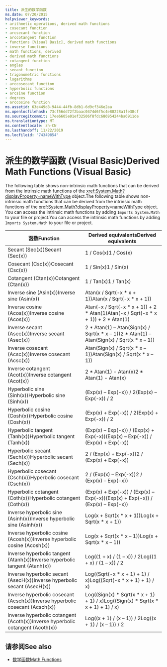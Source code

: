 ```yaml
---
title: 派生的数学函数
ms.date: 07/20/2015
helpviewer_keywords:
- arithmetic operations, derived math functions
- cosecant function
- arcsecant function
- arccotangent function
- functions [Visual Basic], derived math functions
- inverse functions
- math functions, derived
- derived math functions
- cotangent function
- angles
- secant function
- trigonometric functions
- logarithms
- arccosecant function
- hyperbolic functions
- arcsine function
- degrees
- arccosine function
ms.assetid: 63e449d8-9444-44fb-8db1-6d9cf346e2aa
ms.openlocfilehash: 73cf56dd72f2baac0474d6f5c4e88228a1fe38cf
ms.sourcegitcommit: 17ee6605e01ef32506f8fdc686954244ba6911de
ms.translationtype: MT
ms.contentlocale: zh-CN
ms.lasthandoff: 11/22/2019
ms.locfileid: "74349854"
---
```

# <a name="derived-math-functions-visual-basic"></a><span data-ttu-id="be25f-102">派生的数学函数 (Visual Basic)</span><span class="sxs-lookup"><span data-stu-id="be25f-102">Derived Math Functions (Visual Basic)</span></span>
<span data-ttu-id="be25f-103">The following table shows non-intrinsic math functions that can be derived from the intrinsic math functions of the <xref:System.Math?displayProperty=nameWithType> object.</span><span class="sxs-lookup"><span data-stu-id="be25f-103">The following table shows non-intrinsic math functions that can be derived from the intrinsic math functions of the <xref:System.Math?displayProperty=nameWithType> object.</span></span> <span data-ttu-id="be25f-104">You can access the intrinsic math functions by adding `Imports System.Math` to your file or project.</span><span class="sxs-lookup"><span data-stu-id="be25f-104">You can access the intrinsic math functions by adding `Imports System.Math` to your file or project.</span></span>  
  
|<span data-ttu-id="be25f-105">函数</span><span class="sxs-lookup"><span data-stu-id="be25f-105">Function</span></span>|<span data-ttu-id="be25f-106">Derived equivalents</span><span class="sxs-lookup"><span data-stu-id="be25f-106">Derived equivalents</span></span>|  
|--------------|-------------------------|  
|<span data-ttu-id="be25f-107">Secant (Sec(x))</span><span class="sxs-lookup"><span data-stu-id="be25f-107">Secant (Sec(x))</span></span>|<span data-ttu-id="be25f-108">1 / Cos(x)</span><span class="sxs-lookup"><span data-stu-id="be25f-108">1 / Cos(x)</span></span>|  
|<span data-ttu-id="be25f-109">Cosecant (Csc(x))</span><span class="sxs-lookup"><span data-stu-id="be25f-109">Cosecant (Csc(x))</span></span>|<span data-ttu-id="be25f-110">1 / Sin(x)</span><span class="sxs-lookup"><span data-stu-id="be25f-110">1 / Sin(x)</span></span>|  
|<span data-ttu-id="be25f-111">Cotangent (Ctan(x))</span><span class="sxs-lookup"><span data-stu-id="be25f-111">Cotangent (Ctan(x))</span></span>|<span data-ttu-id="be25f-112">1 / Tan(x)</span><span class="sxs-lookup"><span data-stu-id="be25f-112">1 / Tan(x)</span></span>|  
|<span data-ttu-id="be25f-113">Inverse sine (Asin(x))</span><span class="sxs-lookup"><span data-stu-id="be25f-113">Inverse sine (Asin(x))</span></span>|<span data-ttu-id="be25f-114">Atan(x / Sqrt(-x \* x + 1))</span><span class="sxs-lookup"><span data-stu-id="be25f-114">Atan(x / Sqrt(-x \* x + 1))</span></span>|  
|<span data-ttu-id="be25f-115">Inverse cosine (Acos(x))</span><span class="sxs-lookup"><span data-stu-id="be25f-115">Inverse cosine (Acos(x))</span></span>|<span data-ttu-id="be25f-116">Atan(-x / Sqrt(-x \* x + 1)) + 2 \* Atan(1)</span><span class="sxs-lookup"><span data-stu-id="be25f-116">Atan(-x / Sqrt(-x \* x + 1)) + 2 \* Atan(1)</span></span>|  
|<span data-ttu-id="be25f-117">Inverse secant (Asec(x))</span><span class="sxs-lookup"><span data-stu-id="be25f-117">Inverse secant (Asec(x))</span></span>|<span data-ttu-id="be25f-118">2 \* Atan(1) – Atan(Sign(x) / Sqrt(x \* x – 1))</span><span class="sxs-lookup"><span data-stu-id="be25f-118">2 \* Atan(1) – Atan(Sign(x) / Sqrt(x \* x – 1))</span></span>|  
|<span data-ttu-id="be25f-119">Inverse cosecant (Acsc(x))</span><span class="sxs-lookup"><span data-stu-id="be25f-119">Inverse cosecant (Acsc(x))</span></span>|<span data-ttu-id="be25f-120">Atan(Sign(x) / Sqrt(x \* x – 1))</span><span class="sxs-lookup"><span data-stu-id="be25f-120">Atan(Sign(x) / Sqrt(x \* x – 1))</span></span>|  
|<span data-ttu-id="be25f-121">Inverse cotangent (Acot(x))</span><span class="sxs-lookup"><span data-stu-id="be25f-121">Inverse cotangent (Acot(x))</span></span>|<span data-ttu-id="be25f-122">2 \* Atan(1) - Atan(x)</span><span class="sxs-lookup"><span data-stu-id="be25f-122">2 \* Atan(1) - Atan(x)</span></span>|  
|<span data-ttu-id="be25f-123">Hyperbolic sine (Sinh(x))</span><span class="sxs-lookup"><span data-stu-id="be25f-123">Hyperbolic sine (Sinh(x))</span></span>|<span data-ttu-id="be25f-124">(Exp(x) – Exp(-x)) / 2</span><span class="sxs-lookup"><span data-stu-id="be25f-124">(Exp(x) – Exp(-x)) / 2</span></span>|  
|<span data-ttu-id="be25f-125">Hyperbolic cosine (Cosh(x))</span><span class="sxs-lookup"><span data-stu-id="be25f-125">Hyperbolic cosine (Cosh(x))</span></span>|<span data-ttu-id="be25f-126">(Exp(x) + Exp(-x)) / 2</span><span class="sxs-lookup"><span data-stu-id="be25f-126">(Exp(x) + Exp(-x)) / 2</span></span>|  
|<span data-ttu-id="be25f-127">Hyperbolic tangent (Tanh(x))</span><span class="sxs-lookup"><span data-stu-id="be25f-127">Hyperbolic tangent (Tanh(x))</span></span>|<span data-ttu-id="be25f-128">(Exp(x) – Exp(-x)) / (Exp(x) + Exp(-x))</span><span class="sxs-lookup"><span data-stu-id="be25f-128">(Exp(x) – Exp(-x)) / (Exp(x) + Exp(-x))</span></span>|  
|<span data-ttu-id="be25f-129">Hyperbolic secant (Sech(x))</span><span class="sxs-lookup"><span data-stu-id="be25f-129">Hyperbolic secant (Sech(x))</span></span>|<span data-ttu-id="be25f-130">2 / (Exp(x) + Exp(-x))</span><span class="sxs-lookup"><span data-stu-id="be25f-130">2 / (Exp(x) + Exp(-x))</span></span>|  
|<span data-ttu-id="be25f-131">Hyperbolic cosecant (Csch(x))</span><span class="sxs-lookup"><span data-stu-id="be25f-131">Hyperbolic cosecant (Csch(x))</span></span>|<span data-ttu-id="be25f-132">2 / (Exp(x) – Exp(-x))</span><span class="sxs-lookup"><span data-stu-id="be25f-132">2 / (Exp(x) – Exp(-x))</span></span>|  
|<span data-ttu-id="be25f-133">Hyperbolic cotangent (Coth(x))</span><span class="sxs-lookup"><span data-stu-id="be25f-133">Hyperbolic cotangent (Coth(x))</span></span>|<span data-ttu-id="be25f-134">(Exp(x) + Exp(-x)) / (Exp(x) – Exp(-x))</span><span class="sxs-lookup"><span data-stu-id="be25f-134">(Exp(x) + Exp(-x)) / (Exp(x) – Exp(-x))</span></span>|  
|<span data-ttu-id="be25f-135">Inverse hyperbolic sine (Asinh(x))</span><span class="sxs-lookup"><span data-stu-id="be25f-135">Inverse hyperbolic sine (Asinh(x))</span></span>|<span data-ttu-id="be25f-136">Log(x + Sqrt(x \* x + 1))</span><span class="sxs-lookup"><span data-stu-id="be25f-136">Log(x + Sqrt(x \* x + 1))</span></span>|  
|<span data-ttu-id="be25f-137">Inverse hyperbolic cosine (Acosh(x))</span><span class="sxs-lookup"><span data-stu-id="be25f-137">Inverse hyperbolic cosine (Acosh(x))</span></span>|<span data-ttu-id="be25f-138">Log(x + Sqrt(x \* x – 1))</span><span class="sxs-lookup"><span data-stu-id="be25f-138">Log(x + Sqrt(x \* x – 1))</span></span>|  
|<span data-ttu-id="be25f-139">Inverse hyperbolic tangent (Atanh(x))</span><span class="sxs-lookup"><span data-stu-id="be25f-139">Inverse hyperbolic tangent (Atanh(x))</span></span>|<span data-ttu-id="be25f-140">Log((1 + x) / (1 – x)) / 2</span><span class="sxs-lookup"><span data-stu-id="be25f-140">Log((1 + x) / (1 – x)) / 2</span></span>|  
|<span data-ttu-id="be25f-141">Inverse hyperbolic secant (AsecH(x))</span><span class="sxs-lookup"><span data-stu-id="be25f-141">Inverse hyperbolic secant (AsecH(x))</span></span>|<span data-ttu-id="be25f-142">Log((Sqrt(-x \* x + 1) + 1) / x)</span><span class="sxs-lookup"><span data-stu-id="be25f-142">Log((Sqrt(-x \* x + 1) + 1) / x)</span></span>|  
|<span data-ttu-id="be25f-143">Inverse hyperbolic cosecant (Acsch(x))</span><span class="sxs-lookup"><span data-stu-id="be25f-143">Inverse hyperbolic cosecant (Acsch(x))</span></span>|<span data-ttu-id="be25f-144">Log((Sign(x) \* Sqrt(x \* x + 1) + 1) / x)</span><span class="sxs-lookup"><span data-stu-id="be25f-144">Log((Sign(x) \* Sqrt(x \* x + 1) + 1) / x)</span></span>|  
|<span data-ttu-id="be25f-145">Inverse hyperbolic cotangent (Acoth(x))</span><span class="sxs-lookup"><span data-stu-id="be25f-145">Inverse hyperbolic cotangent (Acoth(x))</span></span>|<span data-ttu-id="be25f-146">Log((x + 1) / (x – 1)) / 2</span><span class="sxs-lookup"><span data-stu-id="be25f-146">Log((x + 1) / (x – 1)) / 2</span></span>|  
  
## <a name="see-also"></a><span data-ttu-id="be25f-147">请参阅</span><span class="sxs-lookup"><span data-stu-id="be25f-147">See also</span></span>

- [<span data-ttu-id="be25f-148">数学函数</span><span class="sxs-lookup"><span data-stu-id="be25f-148">Math Functions</span></span>](../../../visual-basic/language-reference/functions/math-functions.md)
